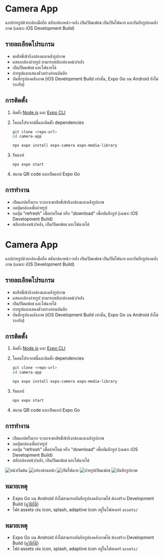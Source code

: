 # Camera App

แอปถ่ายรูปด้วยกล้องมือถือ สลับกล้องหน้า-หลัง เปิด/ปิดแฟลช เปิด/ปิดไฟฉาย และบันทึกรูปลงคลังภาพ (เฉพาะ iOS Development Build)

## รายละเอียดโปรแกรม

- ขอสิทธิ์เข้าถึงกล้องและคลังรูปภาพ
- แสดงกล้องถ่ายรูป สามารถสลับกล้องหน้า/หลัง
- เปิด/ปิดแฟลช และไฟฉายได้
- ถ่ายรูปและแสดงตัวอย่างก่อนบันทึก
- บันทึกรูปลงคลังภาพ (iOS Development Build เท่านั้น, Expo Go บน Android ยังไม่รองรับ)

## การติดตั้ง

1. ติดตั้ง [Node.js](https://nodejs.org/) และ [Expo CLI](https://docs.expo.dev/get-started/installation/)
2. โคลนโปรเจกต์นี้และติดตั้ง dependencies

   ```sh
   git clone <repo-url>
   cd camera-app
   ```
    ```sh
    npx expo install expo-camera expo-media-library
   ```

3. รันแอป

   ```sh
   npx expo start
   ```

4. สแกน QR code และเปิดแอป Expo Go 

## การทำงาน

- เปิดแอปครั้งแรก ระบบจะขอสิทธิ์เข้าถึงกล้องและคลังรูปภาพ
- กดปุ่มกล้องเพื่อถ่ายรูป
- กดปุ่ม "refresh" เพื่อถ่ายใหม่ หรือ "download" เพื่อบันทึกรูป (เฉพาะ iOS Development Build)
- สลับกล้องหน้า/หลัง, เปิด/ปิดแฟลช และไฟฉายได้

# Camera App

แอปถ่ายรูปด้วยกล้องมือถือ สลับกล้องหน้า-หลัง เปิด/ปิดแฟลช เปิด/ปิดไฟฉาย และบันทึกรูปลงคลังภาพ (เฉพาะ iOS Development Build)

## รายละเอียดโปรแกรม

- ขอสิทธิ์เข้าถึงกล้องและคลังรูปภาพ
- แสดงกล้องถ่ายรูป สามารถสลับกล้องหน้า/หลัง
- เปิด/ปิดแฟลช และไฟฉายได้
- ถ่ายรูปและแสดงตัวอย่างก่อนบันทึก
- บันทึกรูปลงคลังภาพ (iOS Development Build เท่านั้น, Expo Go บน Android ยังไม่รองรับ)

## การติดตั้ง

1. ติดตั้ง [Node.js](https://nodejs.org/) และ [Expo CLI](https://docs.expo.dev/get-started/installation/)
2. โคลนโปรเจกต์นี้และติดตั้ง dependencies

   ```sh
   git clone <repo-url>
   cd camera-app
   ```
    ```sh
    npx expo install expo-camera expo-media-library
   ```

3. รันแอป

   ```sh
   npx expo start
   ```

4. สแกน QR code และเปิดแอป Expo Go 

## การทำงาน

- เปิดแอปครั้งแรก ระบบจะขอสิทธิ์เข้าถึงกล้องและคลังรูปภาพ
- กดปุ่มกล้องเพื่อถ่ายรูป
- กดปุ่ม "refresh" เพื่อถ่ายใหม่ หรือ "download" เพื่อบันทึกรูป (เฉพาะ iOS Development Build)
- สลับกล้องหน้า/หลัง, เปิด/ปิดแฟลช และไฟฉายได้

![หน้าเริ่มต้น](assets/image/start.png)
![กล้องด้านหน้า](assets/image/front.png)
![เปิดไฟฉาย](assets/image/torch.png)
![ถ่ายรูปเปิดแฟลช](assets/image/flash.png)
![บันทึกรูปภาพ](assets/image/save.png)

## หมายเหตุ

- Expo Go บน Android ยังไม่สามารถบันทึกรูปลงคลังภาพได้ ต้องสร้าง Development Build ([ดูวิธีที่นี่](https://docs.expo.dev/development/introduction/))
- ไฟล์ assets เช่น icon, splash, adaptive icon อยู่ในโฟลเดอร์ `assets/`



## หมายเหตุ

- Expo Go บน Android ยังไม่สามารถบันทึกรูปลงคลังภาพได้ ต้องสร้าง Development Build ([ดูวิธีที่นี่](https://docs.expo.dev/development/introduction/))
- ไฟล์ assets เช่น icon, splash, adaptive icon อยู่ในโฟลเดอร์ `assets/`

